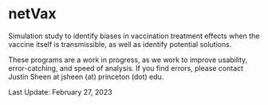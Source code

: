 # netVax

Simulation study to identify biases in vaccination treatment effects when the vaccine itself is transmissible, as well as identify potential solutions.

These programs are a work in progress, as we work to improve usability, error-catching, and speed of analysis. If you find errors, please contact Justin Sheen at jsheen (at) princeton (dot) edu.

Last Update: February 27, 2023
